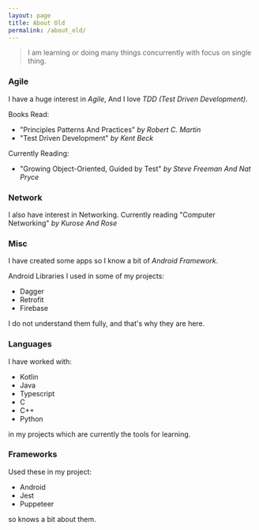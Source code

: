 ```yaml
---
layout: page
title: About Old
permalink: /about_old/
---
```


> I am learning or doing many things concurrently with focus on single thing.

### Agile

I have a huge interest in *Agile*, And I love *TDD (Test Driven Development)*.

Books Read:
* "Principles Patterns And Practices" *by Robert C. Martin*
* "Test Driven Development" *by Kent Beck*

Currently Reading:
* "Growing Object-Oriented, Guided by Test" *by Steve Freeman And Nat Pryce*

### Network
I also have interest in Networking. Currently reading "Computer Networking" *by Kurose And Rose*

### Misc
I have created some apps so I know a bit of *Android Framework*.

Android Libraries I used in some of my projects:
* Dagger
* Retrofit
* Firebase

I do not  understand them fully, and that's why they are here.

### Languages

I have worked with: 
* Kotlin
* Java
* Typescript
* C
* C++
* Python

in my projects which are currently the tools for learning.

### Frameworks

Used these in my project:
* Android
* Jest
* Puppeteer

so knows a bit about them.
